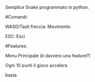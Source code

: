 Semplice Snake programmato in python.

#Comandi:

WASD/Tasti freccia: Movimento

ESC: Esci


#Features:

Menu Principale (è davvero una feature?)

Ogni 10 punti il gioco accelera

basta
